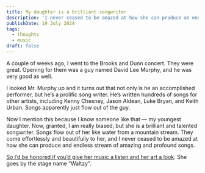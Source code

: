 ```yaml
---
title: My daughter is a brilliant songwriter
description: 'I never ceased to be amazed at how she can produce an endless stream of beautiful songs.'
publishDate: 19 July 2024
tags:
  - thoughts
  - music
draft: false
---
```


A couple of weeks ago, I went to the Brooks and Dunn concert. They were great. Opening for them was a guy named David Lee Murphy, and he was very good as well.

I looked Mr. Murphy up and it turns out that not only is he an accomplished performer, but he’s a prolific song writer. He’s written hundreds of songs for other artists, including Kenny Chesney, Jason Aldean, Luke Bryan, and Keith Urban. Songs apparently just flow out of the guy.

Now I mention this because I know someone like that — my youngest daughter. Now, granted, I am really biased, but she is a brilliant and talented songwriter. Songs flow out of her like water from a mountain stream. They come effortlessly and beautifully to her, and I never ceased to be amazed at how she can produce and endless stream of amazing and profound songs.

[So I’d be honored if you’d give her music a listen and her art a look](https://www.waltzy777.com/). She goes by the stage name “Waltzy”.
